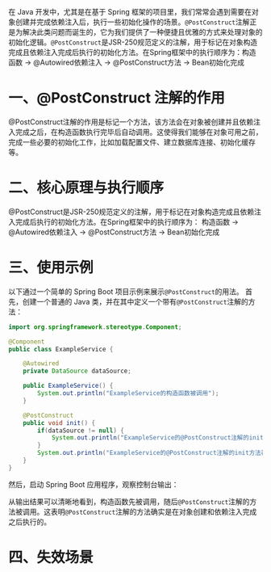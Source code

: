 在 Java 开发中，尤其是在基于 Spring 框架的项目里，我们常常会遇到需要在对象创建并完成依赖注入后，执行一些初始化操作的场景。``@PostConstruct``注解正是为解决此类问题而诞生的，它为我们提供了一种便捷且优雅的方式来处理对象的初始化逻辑。``@PostConstruct``是JSR-250规范定义的注解，用于标记在对象构造完成且依赖注入完成后执行的初始化方法。在Spring框架中的执行顺序为：构造函数 -> @Autowired依赖注入 -> @PostConstruct方法 -> Bean初始化完成

# 一、@PostConstruct 注解的作用
@PostConstruct注解的作用是标记一个方法，该方法会在对象被创建并且依赖注入完成之后，在构造函数执行完毕后自动调用。这使得我们能够在对象可用之前，完成一些必要的初始化工作，比如加载配置文件、建立数据库连接、初始化缓存等。

# 二、核心原理与执行顺序
@PostConstruct是JSR-250规范定义的注解，用于标记在对象构造完成且依赖注入完成后执行的初始化方法。在Spring框架中的执行顺序为：
构造函数 -> @Autowired依赖注入 -> @PostConstruct方法 -> Bean初始化完成

# 三、使用示例
以下通过一个简单的 Spring Boot 项目示例来展示``@PostConstruct``的用法。
首先，创建一个普通的 Java 类，并在其中定义一个带有``@PostConstruct``注解的方法：
```java
import org.springframework.stereotype.Component;

@Component
public class ExampleService {

    @Autowired 
    private DataSource dataSource;

    public ExampleService() {
        System.out.println("ExampleService的构造函数被调用");
    }

    @PostConstruct
    public void init() {
        if(dataSource != null) {
            System.out.println("ExampleService的@PostConstruct注解的init方法被调用");
        }
        System.out.println("ExampleService的@PostConstruct注解的init方法被调用");
    }
}
```
然后，启动 Spring Boot 应用程序，观察控制台输出：

从输出结果可以清晰地看到，构造函数先被调用，随后``@PostConstruct``注解的方法被调用。这表明``@PostConstruct``注解的方法确实是在对象创建和依赖注入完成之后执行的。

# 四、失效场景

# 
